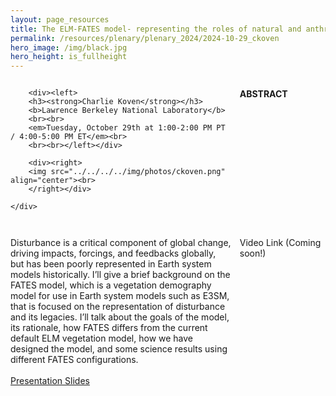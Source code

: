 ```yaml
---
layout: page_resources
title: The ELM-FATES model- representing the roles of natural and anthropogenic disturbance in the Earth system 
permalink: /resources/plenary/plenary_2024/2024-10-29_ckoven
hero_image: /img/black.jpg
hero_height: is_fullheight
---
```

<style>
    .wrapper {
        display:grid;
        grid-template-columns: 70% 30%;
        grid-gap: 1em;
        text-align:left;
        vertical-align:middle;
    }
    .wrapper > div{
        padding: 1em;
    }
    .wrapper > div:nth-child(odd){
    }
    /* Add this CSS rule to set the height of the image */
    .wrapper img {
        height: 200px; /* Adjust the height value as needed */
    }
</style>

<body>
    <div class = "wrapper">

    	<div><left>
        <h3><strong>Charlie Koven</strong></h3>
        <b>Lawrence Berkeley National Laboratory</b>
        <br><br>
        <em>Tuesday, October 29th at 1:00-2:00 PM PT / 4:00-5:00 PM ET</em><br>
        <br><br></left></div>

        <div><right>
        <img src="../../../../img/photos/ckoven.png" align="center"><br>
        </right></div>

    </div>
</body>

**ABSTRACT**

Disturbance is a critical component of global change, driving impacts, forcings, and feedbacks globally, but has been poorly represented in Earth system models historically. I’ll give a brief background on the FATES model, which is a vegetation demography model for use in Earth system models such as E3SM, that is focused on the representation of disturbance and its legacies. I’ll talk about the goals of the model, its rationale, how FATES differs from the current default ELM vegetation model, how we have designed the model, and some science results using different FATES configurations.
<br><br>
[Presentation Slides](../Slides/ckoven_2024-10-29.pdf)

Video Link (Coming soon!)
